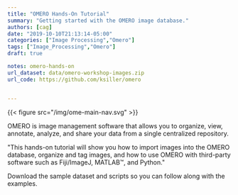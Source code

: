```yaml
---
title: "OMERO Hands-On Tutorial"
summary: "Getting started with the OMERO image database."
authors: [cag]
date: "2019-10-10T21:13:14-05:00"
categories: ["Image Processing","Omero"]
tags: ["Image_Processing","Omero"]
draft: true

notes: omero-hands-on
url_dataset: data/omero-workshop-images.zip
url_code: https://github.com/ksiller/omero


---
```


{{< figure src="/img/ome-main-nav.svg" >}}

OMERO is image management software that allows you to organize, view, annotate, analyze, and share your data from a single centralized repository. 

"This hands-on tutorial will show you how to import images into the OMERO database, organize and tag images, and how to use OMERO with third-party software such as Fiji/ImageJ, MATLAB&trade;, and Python."

Download the sample dataset and scripts so you can follow along with the
examples.
